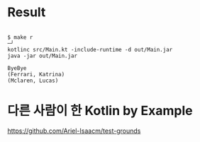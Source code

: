 # Result

```

$ make r                                                                                                                       ─╯
kotlinc src/Main.kt -include-runtime -d out/Main.jar
java -jar out/Main.jar

ByeBye
(Ferrari, Katrina)
(Mclaren, Lucas)

```


# 다른 사람이 한 Kotlin by Example

https://github.com/Ariel-Isaacm/test-grounds
